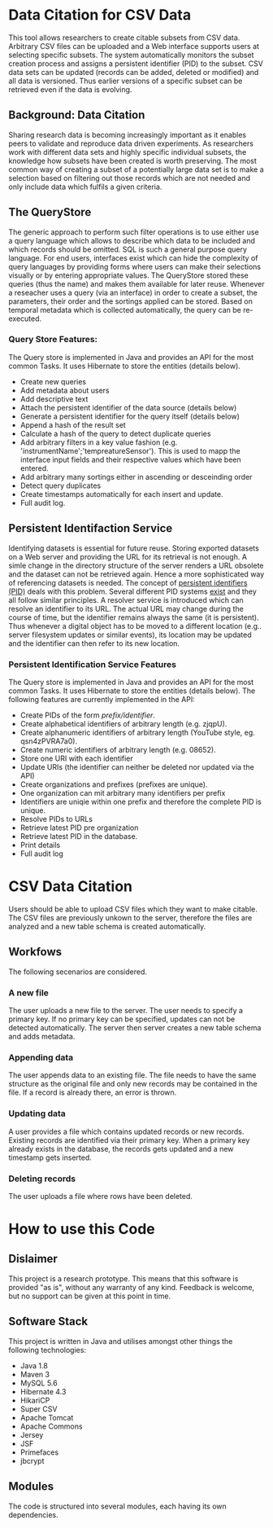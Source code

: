 # Data Citation for CSV Data

This tool allows researchers to create citable subsets from CSV data. Arbitrary CSV files can be uploaded and a Web interface supports users at selecting specific subsets. The system automatically monitors the subset creation process and assigns a persistent identifier (PID) to the subset. CSV data sets can be updated (records can be added, deleted or modified) and all data is versioned. Thus earlier versions of a specific subset can be retrieved even if the data is evolving.

## Background: Data Citation

Sharing research data is becoming increasingly important as it enables peers to validate and reproduce data driven experiments.
As researchers work with different data sets and highly specific individual subsets, the knowledge how subsets have
been created is worth preserving. The most common way of creating a subset of a potentially large data set is to
make a selection based on filtering out those records which are not needed and only include data which fulfils a
given criteria.

## The QueryStore

The generic approach to perform such filter operations is to use either use a query language which allows to describe
which data to be included and which records should be omitted. SQL is such a general purpose query language. For
end users, interfaces exist which can hide the complexity of query languages by providing forms where users can
make their selections visually or by entering appropriate values. The QueryStore stored these queries (thus the name)
and makes them available for later reuse. Whenever a reseacher uses a query (via an interface) in order to create a
subset, the parameters, their order and the sortings applied can be stored. Based on temporal metadata which is
collected automatically, the query can be re-executed.

### Query Store Features:

The Query store is implemented in Java and provides an API for the most common Tasks. It uses Hibernate to store the
entities (details below).

* Create new queries
* Add metadata about users
* Add descriptive text
* Attach the persistent identifier of the data source (details below)
* Generate a persistent identifier for the query itself (details below)
* Append a hash of the result set
* Calculate a hash of the query to detect duplicate queries
* Add arbitrary filters in a key value fashion (e.g. 'instrumentName';'tempreatureSensor'). This is used to mapp the
interface input fields and their respective values which have been entered.
* Add arbitrary many sortings either in ascending or desceinding order
* Detect query duplicates
* Create timestamps automatically for each insert and update.
* Full audit log.

## Persistent Identifaction Service

Identifying datasets is essential for future reuse. Storing exported datasets on a Web server and providing the URL
for its retrieval is not enough. A simle change in the directory structure of the server renders a URL obsolete and
the dataset can not be retrieved again. Hence a more sophisticated way of referencing datasets is needed. The concept
 of [persistent identifiers (PID)](http://en.wikipedia.org/wiki/Persistent_identifier) deals with this problem.
 Several different PID systems [exist](http://metadaten-twr.org/2010/10/13/persistent-identifiers-an-overview/) and
 they all follow similar principles. A resolver service is introduced which can resolve an identifier to its URL. The
  actual URL may change during the course of time, but the identifier remains always the same (it is persistent).
  Thus whenever a digital object has to be moved to a different location (e.g.. server filesystem updates or similar
  events), its location may be updated and the identifier can then refer to its new location.

### Persistent Identification Service Features

The Query store is implemented in Java and provides an API for the most common Tasks. It uses Hibernate to store the
entities (details below). The following features are currently implemented in the API:

* Create PIDs of the form *prefix/identifier*.
* Create alphabetical identifiers of arbitrary length (e.g. zjqpU).
* Create alphanumeric identifiers of arbitrary length (YouTube style, eg. qsn4zPVRA7a0).
* Create numeric identifiers of arbitrary length (e.g. 08652).
* Store one URI with each identifier
* Update URIs (the identifier can neither be deleted nor updated via the API)
* Create organizations and prefixes (prefixes are unique).
* One organization can mit arbitrary many identifiers per prefix
* Identifiers are uniqie within one prefix and therefore the complete PID is unique.
* Resolve PIDs to URLs
* Retrieve latest PID pre organization
* Retrieve latest PID in the database.
* Print details
* Full audit log

# CSV Data Citation

Users should be able to upload CSV files which they want to make citable. The CSV files are previously unkown to the
server, therefore the files are analyzed and a new table schema is created automatically.

## Workfows
The following secenarios are considered.

### A new file
The user uploads a new file to the server. The user needs to specify a primary key. If no primary key can be
specified, updates can not be detected automatically. The server then server creates a new table schema and adds
metadata.

### Appending data
The user appends data to an existing file. The file needs to have the same structure as the original file and only
new records may be contained in the file. If a record is already there, an error is thrown.

### Updating data
A user provides a file which contains updated records or new records. Existing records are identified via their
primary key. When a primary key already exists in the database, the records gets updated and a new timestamp gets
inserted.

### Deleting records

The user uploads a file where rows have been deleted.

# How to use this Code

## Dislaimer

This project is a research prototype. This means that this software is provided "as is", without any warranty of any kind.
Feedback is welcome, but no support can be given at this point in time.

## Software Stack

This project is written in Java and utilises amongst other things the following technologies:

- Java 1.8
- Maven 3
- MySQL 5.6
- Hibernate 4.3
- HikariCP
- Super CSV
- Apache Tomcat
- Apache Commons
- Jersey
- JSF
- Primefaces
- jbcrypt

## Modules

The code is structured into several modules, each having its own dependencies.
